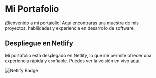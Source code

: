 # Mi Portafolio

¡Bienvenido a mi portafolio! Aquí encontrarás una muestra de mis proyectos, habilidades y experiencia en desarrollo de software.

## Despliegue en Netlify

Mi portafolio está desplegado en Netlify, lo que me permite ofrecer una experiencia rápida y confiable. Puedes ver la versión en vivo [aquí](https://btuxlinux.netlify.app/).

![Netlify Badge](https://www.netlify.com/img/global/badges/netlify-color-accent.svg)
